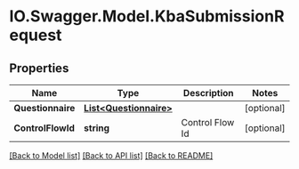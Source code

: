 # IO.Swagger.Model.KbaSubmissionRequest
## Properties

Name | Type | Description | Notes
------------ | ------------- | ------------- | -------------
**Questionnaire** | [**List&lt;Questionnaire&gt;**](Questionnaire.md) |  | [optional] 
**ControlFlowId** | **string** | Control Flow Id | [optional] 

[[Back to Model list]](../README.md#documentation-for-models) [[Back to API list]](../README.md#documentation-for-api-endpoints) [[Back to README]](../README.md)

